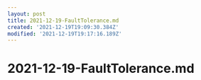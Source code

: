 ```yaml
---
layout: post
title: 2021-12-19-FaultTolerance.md
created: '2021-12-19T19:09:30.384Z'
modified: '2021-12-19T19:17:16.189Z'
---
```


# 2021-12-19-FaultTolerance.md


